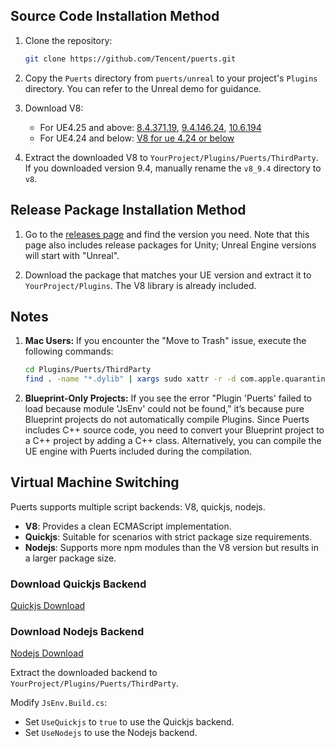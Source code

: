 ## Source Code Installation Method

1. Clone the repository:
    ```sh
    git clone https://github.com/Tencent/puerts.git
    ```

2. Copy the `Puerts` directory from `puerts/unreal` to your project's `Plugins` directory. You can refer to the Unreal demo for guidance.

3. Download V8:
    - For UE4.25 and above: [8.4.371.19](https://github.com/puerts/backend-v8/releases/download/V8_8.4.371.19_230822/v8_bin_8.4.371.19.tgz), [9.4.146.24](https://github.com/puerts/backend-v8/releases/download/V8_9.4.146.24_240430/v8_bin_9.4.146.24.tgz), [10.6.194](https://github.com/puerts/backend-v8/releases/download/V8_10.6.194_240612/v8_bin_10.6.194.tgz)
    - For UE4.24 and below: [V8 for ue 4.24 or below](https://github.com/puerts/backend-v8/releases/download/v8_for_ue424_or_below/v8_for_ue424_or_below.tgz)

4. Extract the downloaded V8 to `YourProject/Plugins/Puerts/ThirdParty`. If you downloaded version 9.4, manually rename the `v8_9.4` directory to `v8`.

## Release Package Installation Method

1. Go to the [releases page](https://github.com/Tencent/puerts/releases) and find the version you need. Note that this page also includes release packages for Unity; Unreal Engine versions will start with "Unreal".

2. Download the package that matches your UE version and extract it to `YourProject/Plugins`. The V8 library is already included.

## Notes

1. **Mac Users:**
    If you encounter the "Move to Trash" issue, execute the following commands:
    ```sh
    cd Plugins/Puerts/ThirdParty
    find . -name "*.dylib" | xargs sudo xattr -r -d com.apple.quarantine 
    ```

2. **Blueprint-Only Projects:**
    If you see the error "Plugin 'Puerts' failed to load because module 'JsEnv' could not be found,” it’s because pure Blueprint projects do not automatically compile Plugins. Since Puerts includes C++ source code, you need to convert your Blueprint project to a C++ project by adding a C++ class. Alternatively, you can compile the UE engine with Puerts included during the compilation.

## Virtual Machine Switching

Puerts supports multiple script backends: V8, quickjs, nodejs.

- **V8**: Provides a clean ECMAScript implementation.
- **Quickjs**: Suitable for scenarios with strict package size requirements.
- **Nodejs**: Supports more npm modules than the V8 version but results in a larger package size.

### Download Quickjs Backend
[Quickjs Download](https://github.com/Tencent/puerts/releases)

### Download Nodejs Backend
[Nodejs Download](https://github.com/Tencent/puerts/releases)

Extract the downloaded backend to `YourProject/Plugins/Puerts/ThirdParty`.

Modify `JsEnv.Build.cs`:
- Set `UseQuickjs` to `true` to use the Quickjs backend.
- Set `UseNodejs` to use the Nodejs backend.
